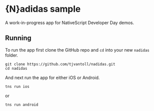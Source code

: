 # {N}adidas sample

A work-in-progress app for NativeScript Developer Day demos.

## Running

To run the app first clone the GitHub repo and `cd` into your new `nadidas` folder.

```
git clone https://github.com/tjvantoll/nadidas.git
cd nadidas
```

And next run the app for either iOS or Android.

```
tns run ios
```

or

```
tns run android
```